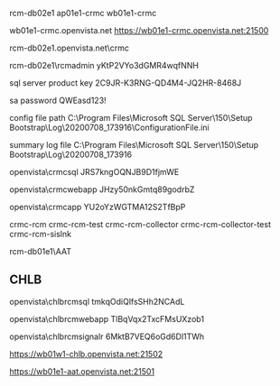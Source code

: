 rcm-db02e1
ap01e1-crmc
wb01e1-crmc

wb01e1-crmc.openvista.net
https://wb01e1-crmc.openvista.net:21500

rcm-db02e1.openvista.net\crmc

rcm-db02e1\rcmadmin
yKtP2VYo3dGMR4wqfNNH

sql server product key 2C9JR-K3RNG-QD4M4-JQ2HR-8468J

sa password QWEasd123!

config file path C:\Program Files\Microsoft SQL Server\150\Setup Bootstrap\Log\20200708_173916\ConfigurationFile.ini

summary log file C:\Program Files\Microsoft SQL Server\150\Setup Bootstrap\Log\20200708_173916

openvista\crmcsql
JRS7kngOQNJB9D1fjmWE

openvista\crmcwebapp
JHzy50nkGmtq89godrbZ

openvista\crmcapp
YU2oYzWGTMA12S2TfBpP

crmc-rcm
crmc-rcm-test
crmc-rcm-collector
crmc-rcm-collector-test
crmc-rcm-sislnk

rcm-db01e1\AAT


## CHLB

openvista\chlbrcmsql
tmkqOdiQlfsSHh2NCAdL

openvista\chlbrcmwebapp
TlBqVqx2TxcFMsUXzob1

openvista\chlbrcmsignalr
6MktB7VEQ6oGd6Dl1TWh

https://wb01w1-chlb.openvista.net:21502

https://wb01e1-aat.openvista.net:21501
